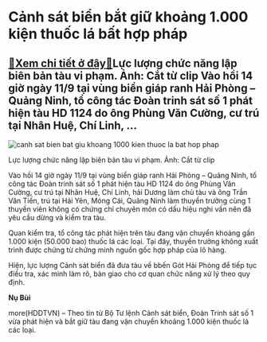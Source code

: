 Cảnh sát biển bắt giữ khoảng 1.000 kiện thuốc lá bất hợp pháp
=============================================================

[:gift:Xem chi tiết ở đây:gift:](https://hddtvn.com/canh-sat-bien-bat-giu-khoang-1-000-kien-thuoc-la-bat-hop-phap/)Lực lượng chức năng lập biên bản tàu vi phạm. Ảnh: Cắt từ clip Vào hồi 14 giờ ngày 11/9 tại vùng biển giáp ranh Hải Phòng – Quảng Ninh, tổ công tác Đoàn trinh sát số 1 phát hiện tàu HD 1124 do ông Phùng Văn Cường, cư trú tại Nhân Huệ, Chí Linh, …
------------------------------------------------------------------------------------------------------------------------------------------------------------------------------------------------------------------------------------------------------





![canh sat bien bat giu khoang 1000 kien thuoc la bat hop phap](https://hddtvn.com/wp-content/uploads/2021/01/4053_CSB1.jpg "Cảnh sát biển bắt giữ khoảng 1 000 kiện thuốc lá bất hợp pháp")


Lực lượng chức năng lập biên bản tàu vi phạm. Ảnh: Cắt từ clip



Vào hồi 14 giờ ngày 11/9 tại vùng biển giáp ranh Hải Phòng – Quảng Ninh, tổ công tác Đoàn trinh sát số 1 phát hiện tàu HD 1124 do ông Phùng Văn Cường, cư trú tại Nhân Huệ, Chí Linh, hải Dương làm chủ tàu và ông Trần Văn Tiến, trú tại Hải Yên, Móng Cái, Quảng Ninh làm thuyền trưởng cùng 1 thuyền viên không có chứng chỉ chuyên môn có dấu hiệu nghi vấn nên đã yêu cầu dừng và kiểm tra tàu.


Quan kiểm tra, tổ công tác phát hiện trên tàu đang vận chuyển khoảng gần 1.000 kiện (50.000 bao) thuốc lá các loại. Tại đây, thuyền trưởng không xuất trình được chứng từ chứng minh nguồn gốc hợp pháp của lô hàng.


Hiện, lực lượng Cảnh sát biển đã đưa tàu về bbến Gót Hải Phòng để tiếp tục điều tra, xác minh làm rõ, bàn giao cho cơ quan chức năng xử lý theo quy định.




**Nụ Bùi**



more(HDDTVN) – Theo tin từ Bộ Tư lệnh Cảnh sát biển, Đoàn Trinh sát số 1 vừa phát hiện và bắt giữ tàu đang vận chuyển khoảng 1.000 kiện thuốc lá các loại.

